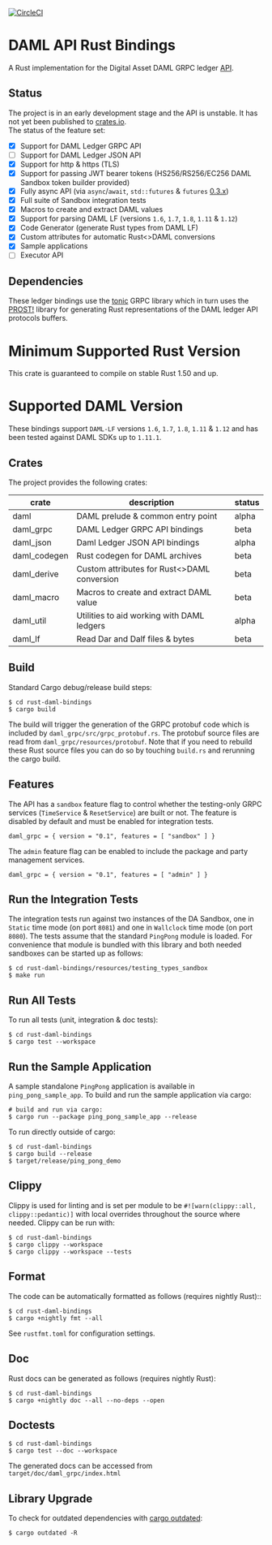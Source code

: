 [![CircleCI](https://circleci.com/bb/fujiapple852/rust-daml-bindings.svg?style=svg&circle-token=5c7eace581559ba93ec1f87b563c541622572ab4)](https://circleci.com/bb/fujiapple852/rust-daml-bindings)

# DAML API Rust Bindings 
A Rust implementation for the Digital Asset DAML GRPC ledger [API](https://docs.daml.com/app-dev/ledger-api-introduction/index.html).

## Status
The project is in an early development stage and the API is unstable.  It has not yet been published to [crates.io](https://crates.io/).  
The status of the feature set:

- [x] Support for DAML Ledger GRPC API
- [ ] Support for DAML Ledger JSON API
- [X] Support for http & https (TLS)
- [X] Support for passing JWT bearer tokens (HS256/RS256/EC256 DAML Sandbox token builder provided)
- [X] Fully async API (via `async`/`await`, `std::futures` & `futures` [0.3.x](https://docs.rs/futures/0.3.1/futures/))
- [X] Full suite of Sandbox integration tests
- [X] Macros to create and extract DAML values
- [X] Support for parsing DAML LF (versions `1.6`, `1.7`, `1.8`, `1.11` & `1.12`)
- [X] Code Generator (generate Rust types from DAML LF) 
- [X] Custom attributes for automatic Rust<>DAML conversions
- [X] Sample applications
- [ ] Executor API

## Dependencies
These ledger bindings use the [tonic](https://github.com/hyperium/tonic) GRPC library which in turn uses the 
[PROST!](https://github.com/danburkert/prost) library for generating Rust representations of the DAML ledger API 
protocols buffers.

# Minimum Supported Rust Version
This crate is guaranteed to compile on stable Rust 1.50 and up.

# Supported DAML Version
These bindings support `DAML-LF` versions `1.6`, `1.7`, `1.8`, `1.11` & `1.12` and has been tested against DAML SDKs up to `1.11.1`.

## Crates
The project provides the following crates:

| crate        | description                                 | status      |
|--------------|---------------------------------------------|-------------|
| daml         | DAML prelude & common entry point           | alpha       |
| daml_grpc    | DAML Ledger GRPC API bindings               | beta        |
| daml_json    | Daml Ledger JSON API bindings               | alpha       |
| daml_codegen | Rust codegen for DAML archives              | beta        |
| daml_derive  | Custom attributes for Rust<>DAML conversion | beta        |
| daml_macro   | Macros to create and extract DAML value     | beta        |
| daml_util    | Utilities to aid working with DAML ledgers  | alpha       |
| daml_lf      | Read Dar and Dalf files & bytes             | beta        | 

## Build
Standard Cargo debug/release build steps:

```
$ cd rust-daml-bindings
$ cargo build
```

The build will trigger the generation of the GRPC protobuf code which is included by `daml_grpc/src/grpc_protobuf.rs`.  The protobuf source files are read from `daml_grpc/resources/protobuf`.  Note that if you need to rebuild these 
Rust source files you can do so by touching `build.rs` and rerunning the cargo build.

## Features
The API has a `sandbox` feature flag to control whether the testing-only GRPC services (`TimeService` & `ResetService`) are 
built or not.  The feature is disabled by default and must be enabled for integration tests.

```
daml_grpc = { version = "0.1", features = [ "sandbox" ] }
```

The `admin` feature flag can be enabled to include the package and party management services.

```
daml_grpc = { version = "0.1", features = [ "admin" ] }
```

## Run the Integration Tests
The integration tests run against two instances of the DA Sandbox, one in `Static` time mode (on port `8081`) and one 
in `Wallclock` time mode (on port `8080`).  The tests assume that the standard `PingPong` module is loaded.  For 
convenience that module is bundled with this library and both needed sandboxes can be started up as follows:

```
$ cd rust-daml-bindings/resources/testing_types_sandbox
$ make run
```

## Run All Tests
To run all tests (unit, integration & doc tests):

```
$ cd rust-daml-bindings
$ cargo test --workspace
```

## Run the Sample Application
A sample standalone `PingPong` application is available in `ping_pong_sample_app`.  To build and run the sample 
application via cargo:

```
# build and run via cargo:
$ cargo run --package ping_pong_sample_app --release
```

To run directly outside of cargo:

```
$ cd rust-daml-bindings
$ cargo build --release
$ target/release/ping_pong_demo
```

## Clippy
Clippy is used for linting and is set per module to be `#![warn(clippy::all, clippy::pedantic)]` with local overrides 
throughout the source where needed.  Clippy can be run with:

```
$ cd rust-daml-bindings
$ cargo clippy --workspace
$ cargo clippy --workspace --tests
```

## Format
The code can be automatically formatted as follows (requires nightly Rust)::

```
$ cd rust-daml-bindings
$ cargo +nightly fmt --all
```

See `rustfmt.toml` for configuration settings.

## Doc
Rust docs can be generated as follows (requires nightly Rust):

```
$ cd rust-daml-bindings
$ cargo +nightly doc --all --no-deps --open
```

## Doctests

```
$ cd rust-daml-bindings
$ cargo test --doc --workspace
```

The generated docs can be accessed from `target/doc/daml_grpc/index.html`

## Library Upgrade
To check for outdated dependencies with [cargo outdated](https://github.com/kbknapp/cargo-outdated):

```
$ cargo outdated -R
``` 